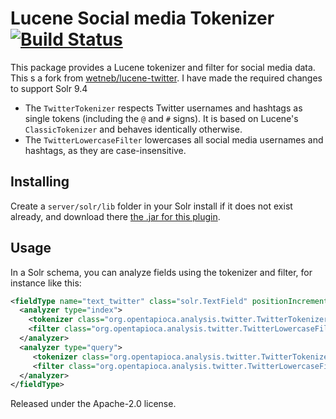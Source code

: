 Lucene Social media Tokenizer [![Build Status](https://travis-ci.org/wetneb/lucene-twitter.svg?branch=master)](https://travis-ci.org/wetneb/lucene-twitter)
========================

This package provides a Lucene tokenizer and filter for social media data.
This s a fork from [wetneb/lucene-twitter](https://github.com/wetneb/lucene-twitter).
I have made the required changes to support Solr 9.4
* The `TwitterTokenizer` respects Twitter usernames and hashtags as single tokens (including
  the `@` and `#` signs). It is based on Lucene's `ClassicTokenizer` and behaves identically
  otherwise.
* The `TwitterLowercaseFilter` lowercases all social media usernames and hashtags, as they are
  case-insensitive.

Installing
----------

Create a `server/solr/lib` folder in your Solr install if it does not exist already,
and download there [the .jar for this plugin](https://github.com/wetneb/lucene-twitter/releases/download/v0.0.1/lucene-twitter-0.0.1.jar).

Usage
-----

In a Solr schema, you can analyze fields using the tokenizer and filter, for instance like this:
```xml
<fieldType name="text_twitter" class="solr.TextField" positionIncrementGap="100" multiValued="true">
  <analyzer type="index">
    <tokenizer class="org.opentapioca.analysis.twitter.TwitterTokenizerFactory" />
    <filter class="org.opentapioca.analysis.twitter.TwitterLowercaseFilterFactory" />
  </analyzer>
  <analyzer type="query">
     <tokenizer class="org.opentapioca.analysis.twitter.TwitterTokenizerFactory" />
     <filter class="org.opentapioca.analysis.twitter.TwitterLowercaseFilterFactory" />
  </analyzer>
</fieldType>
```

Released under the Apache-2.0 license.


